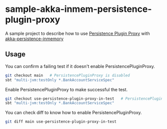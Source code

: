 # sample-akka-inmem-persistence-plugin-proxy

A sample project to describe how to use [Persistence Plugin Proxy](https://doc.akka.io/docs/akka/2.6/persistence-plugins.html#persistence-plugin-proxy) with [akka-persistence-inmemory](https://github.com/dnvriend/akka-persistence-inmemory)

## Usage

You can confirm a failing test if it doesn't enable PersistencePluginProxy.

```bash
git checkout main   # PersistencePluginProxy is disabled
sbt "multi-jvm:testOnly *.BankAccountServiceSpec"
```

Enable PersistencePluginProxy to make successful the test.

```bash
git checkout use-persistence-plugin-proxy-in-test   # PersistencePluginProxy is enabled
sbt "multi-jvm:testOnly *.BankAccountServiceSpec"
```

You can check diff to know how to enable PersistencePluginProxy.

```bash
git diff main use-persistence-plugin-proxy-in-test
```
